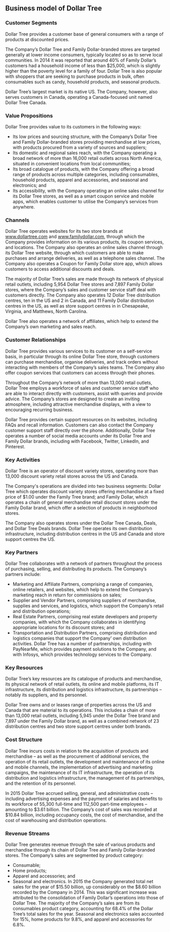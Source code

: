 Business model of Dollar Tree
-----------------------------

 ### Customer Segments

 Dollar Tree provides a customer base of general consumers with a range of products at discounted prices.

 The Company’s Dollar Tree and Family Dollar-branded stores are targeted generally at lower income consumers, typically located so as to serve local communities. In 2014 it was reported that around 40% of Family Dollar’s customers had a household income of less than $25,000, which is slightly higher than the poverty level for a family of four. Dollar Tree is also popular with shoppers that are seeking to purchase products in bulk, often consumables such as candy, household products, and seasonal products.

 Dollar Tree’s largest market is its native US. The Company, however, also serves customers in Canada, operating a Canada-focused unit named Dollar Tree Canada.

 ### Value Propositions

 Dollar Tree provides value to its customers in the following ways:

  * Its low prices and sourcing structure, with the Company’s Dollar Tree and Family Dollar-branded stores providing merchandise at low prices, with products procured from a variety of sources and suppliers;
 * Its domestic and regional sales reach, with the Company operating a broad network of more than 16,000 retail outlets across North America, situated in convenient locations from local communities;
 * Its broad catalogue of products, with the Company offering a broad range of products across multiple categories, including consumables, household products, apparel and accessories, and seasonal and electronics; and
 * Its accessibility, with the Company operating an online sales channel for its Dollar Tree stores, as well as a smart coupon service and mobile apps, which enables customer to utilise the Company’s services from anywhere.
  ### Channels

 Dollar Tree operates websites for its two store brands at www.dollartree.com and www.familydollar.com, through which the Company provides information on its various products, its coupon services, and locations. The Company also operates an online sales channel through its Dollar Tree website, through which customers are able to make purchases and arrange deliveries, as well as a telephone sales channel. The Company also operates a Coupon for Family Dollar store app, which allows customers to access additional discounts and deals.

 The majority of Dollar Tree’s sales are made through its network of physical retail outlets, including 5,954 Dollar Tree stores and 7,897 Family Dollar stores, where the Company’s sales and customer service staff deal with customers directly. The Company also operates 12 Dollar Tree distribution centres, ten in the US and 2 in Canada, and 11 Family Dollar distribution centres in the US, as well as store support centres in in Chesapeake, Virginia, and Matthews, North Carolina.

 Dollar Tree also operates a network of affiliates, which help to extend the Company’s own marketing and sales reach.

 ### Customer Relationships

 Dollar Tree provides various services to its customer on a self-service basis, in particular through its online Dollar Tree store, through customers can purchase merchandise, organise deliveries, and track orders without interacting with members of the Company’s sales teams. The Company also offer coupon services that customers can access through their phones.

 Throughout the Company’s network of more than 13,000 retail outlets, Dollar Tree employs a workforce of sales and customer service staff who are able to interact directly with customers, assist with queries and provide advice. The Company’s stores are designed to create an inviting atmosphere, including attractive merchandise displays, with a view to encouraging recurring business.

 Dollar Tree provides certain support resources on its websites, including FAQs and recall information. Customers can also contact the Company customer support staff directly over the phone. Additionally, Dollar Tree operates a number of social media accounts under its Dollar Tree and Family Dollar brands, including with Facebook, Twitter, LinkedIn, and Pinterest.

 ### Key Activities

 Dollar Tree is an operator of discount variety stores, operating more than 13,000 discount variety retail stores across the US and Canada.

 The Company's operations are divided into two business segments: Dollar Tree which operates discount variety stores offering merchandise at a fixed price of $1.00 under the Family Tree brand; and Family Dollar, which operates a chain of general merchandise retail discount stores under the Family Dollar brand, which offer a selection of products in neighborhood stores.

 The Company also operates stores under the Dollar Tree Canada, Deals, and Dollar Tree Deals brands. Dollar Tree operates its own distribution infrastructure, including distribution centres in the US and Canada and store support centres the US.

 ### Key Partners

 Dollar Tree collaborates with a network of partners throughout the process of purchasing, selling, and distributing its products. The Company’s partners include:

  * Marketing and Affiliate Partners, comprising a range of companies, online retailers, and websites, which help to extend the Company’s marketing reach in return for commissions on sales;
 * Supplier and Vendor Partners, comprising suppliers of merchandise, supplies and services, and logistics, which support the Company’s retail and distribution operations;
 * Real Estate Partners, comprising real estate developers and property companies, with which the Company collaborates in identifying appropriate locations for its discount stores; and
 * Transportation and Distribution Partners, comprising distribution and logistics companies that support the Company’ own distribution activities.
  Dollar Tree has a number of partnerships, including with PayNearMe, which provides payment solutions to the Company, and with Infosys, which provides technology services to the Company.

 ### Key Resources

 Dollar Tree’s key resources are its catalogue of products and merchandise, its physical network of retail outlets, its online and mobile platforms, its IT infrastructure, its distribution and logistics infrastructure, its partnerships – notably its suppliers, and its personnel.

 Dollar Tree owns and or leases range of properties across the US and Canada that are material to its operations. This includes a chain of more than 13,000 retail outlets, including 5,945 under the Dollar Tree brand and 7,897 under the Family Dollar brand, as well as a combined network of 23 distribution centres and two store support centres under both brands.

 ### Cost Structure

 Dollar Tree incurs costs in relation to the acquisition of products and merchandise – as well as the procurement of additional services, the operation of its retail outlets, the development and maintenance of its online and mobile channels, the implementation of advertising and marketing campaigns, the maintenance of its IT infrastructure, the operation of its distribution and logistics infrastructure, the management of its partnerships, and the retention of its personnel.

 In 2015 Dollar Tree accrued selling, general, and administrative costs – including advertising expenses and the payment of salaries and benefits to its workforce of 55,300 full-time and 112,500 part-time employees – amounting to $3.61 billion. The Company’s cost of sales was recorded at $10.84 billion, including occupancy costs, the cost of merchandise, and the cost of warehousing and distribution operations.

 ### Revenue Streams

 Dollar Tree generates revenue through the sale of various products and merchandise through its chain of Dollar Tree and Family Dollar-branded stores. The Company’s sales are segmented by product category:

  * Consumable;
 * Home products;
 * Apparel and accessories; and
 * Seasonal and electronics.
  In 2015 the Company generated total net sales for the year of $15.50 billion, up considerably on the $8.60 billion recorded by the Company in 2014. This was significant increase was attributed to the consolidation of Family Dollar’s operations into those of Dollar Tree. The majority of the Company’s sales are from its consumables product category, accounting for 68.4% of the Dollar Tree’s total sales for the year. Seasonal and electronics sales accounted for 15%, home products for 9.8%, and apparel and accessories for 6.8%.
